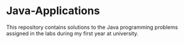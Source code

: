 # Java-Applications

This repository contains solutions to the Java programming problems assigned in the labs during my first year at university.
